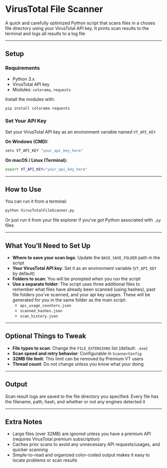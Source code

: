 # VirusTotal File Scanner

A quick and carefully optimized Python script that scans files in a choses file directory using your VirusTotal API key. It prints scan results to the terminal and logs all results to a log file

---

## Setup

### Requirements
- Python 3.x
- VirusTotal API key
- Modules: `colorama`, `requests`

Install the modules with:
```bash
pip install colorama requests
```

### Set Your API Key
Set your VirusTotal API key as an environment variable named `VT_API_KEY`

**On Windows (CMD):**
```cmd
setx VT_API_KEY "your_api_key_here"
```

**On macOS / Linux (Terminal):**
```bash
export VT_API_KEY="your_api_key_here"
```

---

## How to Use

You can run it from a terminal:
```bash
python VirusTotalFileScanner.py
```

Or just run it from your file explorer if you’ve got Python associated with `.py` files

---

## What You’ll Need to Set Up

- **Where to save your scan logs**: Update the `BASE_SAVE_FOLDER` path in the script
- **Your VirusTotal API key**: Set it as an environment variable (`VT_API_KEY` by default)
- **Folders to scan**: You will be prompted when you run the script
- **Use a separate folder**: The script uses three additional files to remember what files have already been scanned (using hashes), past file folders you've scanned, and your api key usages. These will be generated for you in the same folder as the main script:
  - `api_usage_counters.json`
  - `scanned_hashes.json`
  - `scan_history.json`

----

## Optional Things to Tweak

- **File types to scan**: Change the `FILE_EXTENSIONS` list (default: `.exe`)
- **Scan speed and retry behavior**: Configurable in `ScannerConfig`
- **32MB file limit**: This limit can be removed by Premium VT users
- **Thread count**: Do not change unless you know what your doing

---

## Output

Scan result logs are saved to the file directory you specified. Every file has the filename, path, hash, and whether or not any engines detected it

---

## Extra Notes

- Large files (over 32MB) are ignored unless you have a premium API (requires VirusTotal premium subscription)
- Caches prior scans to avoid any unnecessary API requests/usages, and quicker scanning
- Simple-to-read and organized color-coded output makes it easy to locate problems or scan results
